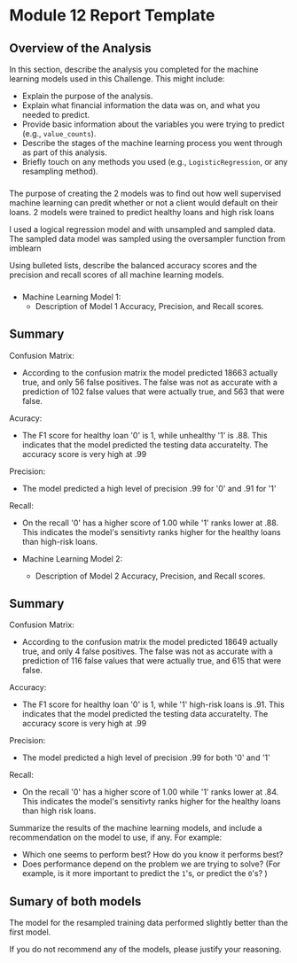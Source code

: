 # Module 12 Report Template

## Overview of the Analysis

In this section, describe the analysis you completed for the machine learning models used in this Challenge. This might include:

* Explain the purpose of the analysis.
* Explain what financial information the data was on, and what you needed to predict.
* Provide basic information about the variables you were trying to predict (e.g., `value_counts`).
* Describe the stages of the machine learning process you went through as part of this analysis.
* Briefly touch on any methods you used (e.g., `LogisticRegression`, or any resampling method).

###
The purpose of creating the 2 models was to find out how well supervised machine learning can predit whether or not a client would default on their loans.  2 models were trained to predict healthy loans and high risk loans

I used a logical regression model and with unsampled and sampled data.  The sampled data model was sampled using the oversampler function from imblearn

Using bulleted lists, describe the balanced accuracy scores and the precision and recall scores of all machine learning models. 
###

* Machine Learning Model 1:
  * Description of Model 1 Accuracy, Precision, and Recall scores.

## Summary
Confusion Matrix:
  * According to the confusion matrix the model predicted 18663 actually true, and only 56 false positives.  The false was not as accurate with a prediction of 102 false values that were actually true, and 563 that were false.

Acuracy:
  * The F1 score for healthy loan '0' is 1, while unhealthy '1' is .88.  This indicates that the model predicted the testing data accuratelty.  The accuracy score is very high at .99

Precision:
  * The model predicted a high level of precision .99 for '0' and .91 for '1'

Recall: 
  * On the recall '0' has a higher score of 1.00 while '1' ranks lower at .88.  This indicates the model's sensitivty ranks higher for the healthy loans than high-risk loans.


* Machine Learning Model 2:
  * Description of Model 2 Accuracy, Precision, and Recall scores.

## Summary
Confusion Matrix:
  * According to the confusion matrix the model predicted 18649 actually true, and only 4 false positives.  The false was not as accurate with a prediction of 116 false values that were actually true, and 615 that were false.

Accuracy:
  * The F1 score for healthy loan '0' is 1, while '1' high-risk loans is .91.  This indicates that the model predicted the testing data accuratelty.  The accuracy score is very high at .99

Precision:
  * The model predicted a high level of precision .99 for both '0' and '1'

Recall:
  * On the recall '0' has a higher score of 1.00 while '1' ranks lower at .84.  This indicates the model's sensitivty ranks higher for the healthy loans than high risk loans.



Summarize the results of the machine learning models, and include a recommendation on the model to use, if any. For example:
* Which one seems to perform best? How do you know it performs best?
* Does performance depend on the problem we are trying to solve? (For example, is it more important to predict the `1`'s, or predict the `0`'s? )

## Sumary of both models
The model for the resampled training data performed slightly better than the first model.  

If you do not recommend any of the models, please justify your reasoning.
